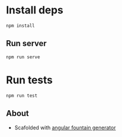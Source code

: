 # Install deps

```
npm install
```

## Run server

```
npm run serve
```


# Run tests

```
npm run test
```

## About

- Scafolded with [angular fountain generator](https://github.com/FountainJS/generator-fountain-webapp)
